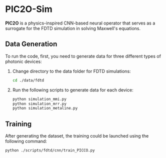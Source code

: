 # PIC2O-Sim

**PIC2O** is a physics-inspired CNN-based neural operator that serves as a surrogate for the FDTD simulation in solving Maxwell's equations.

## Data Generation

To run the code, first, you need to generate data for three different types of photonic devices:

1. Change directory to the data folder for FDTD simulations:
    ```sh
    cd ./data/fdtd
    ```

2. Run the following scripts to generate data for each device:
    ```sh
    python simulation_mmi.py
    python simulation_mrr.py
    python simulation_metaline.py
    ```

## Training

After generating the dataset, the training could be launched using the following command:
```sh
python ./scripts/fdtd/cnn/train_PICCO.py
